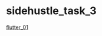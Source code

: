 # sidehustle_task_3

[flutter_01](https://user-images.githubusercontent.com/72768624/141481264-94a25c5d-a8c4-495d-99f6-1644936b7999.png)
